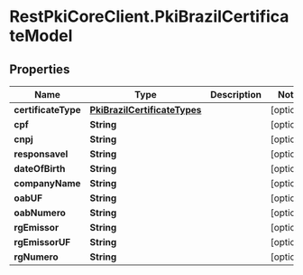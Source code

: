 # RestPkiCoreClient.PkiBrazilCertificateModel

## Properties
Name | Type | Description | Notes
------------ | ------------- | ------------- | -------------
**certificateType** | [**PkiBrazilCertificateTypes**](PkiBrazilCertificateTypes.md) |  | [optional] 
**cpf** | **String** |  | [optional] 
**cnpj** | **String** |  | [optional] 
**responsavel** | **String** |  | [optional] 
**dateOfBirth** | **String** |  | [optional] 
**companyName** | **String** |  | [optional] 
**oabUF** | **String** |  | [optional] 
**oabNumero** | **String** |  | [optional] 
**rgEmissor** | **String** |  | [optional] 
**rgEmissorUF** | **String** |  | [optional] 
**rgNumero** | **String** |  | [optional] 
